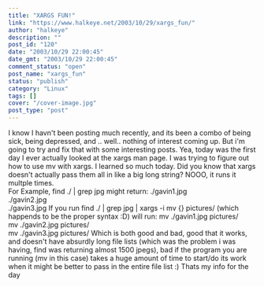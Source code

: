 ```yaml
---
title: "XARGS FUN!"
link: "https://www.halkeye.net/2003/10/29/xargs_fun/"
author: "halkeye"
description: ""
post_id: "120"
date: "2003/10/29 22:00:45"
date_gmt: "2003/10/29 22:00:45"
comment_status: "open"
post_name: "xargs_fun"
status: "publish"
category: "Linux"
tags: []
cover: "/cover-image.jpg"
post_type: "post"
---
```


I know I havn't been posting much recently, and its been a combo of being sick, being depressed, and .. well.. nothing of interest coming up. But i'm going to try and fix that with some interesting posts. Yea, today was the first day I ever actually looked at the xargs man page. I was trying to figure out how to use mv with xargs. I learned so much today. Did you know that xargs doesn't actually pass them all in like a big long string? NOOO, it runs it multple times.  
For Example, find ./ | grep jpg might return: ./gavin1.jpg  
./gavin2.jpg  
./gavin3.jpg If you run find ./ | grep jpg | xargs -i mv {} pictures/ (which happends to be the proper syntax :D) will run: mv ./gavin1.jpg pictures/  
mv ./gavin2.jpg pictures/  
mv ./gavin3.jpg pictures/ Which is both good and bad, good that it works, and doesn't have absurdly long file lists (which was the problem i was having, find was returning almost 1500 jpegs), bad if the program you are running (mv in this case) takes a huge amount of time to start/do its work when it might be better to pass in the entire file list :) Thats my info for the day
